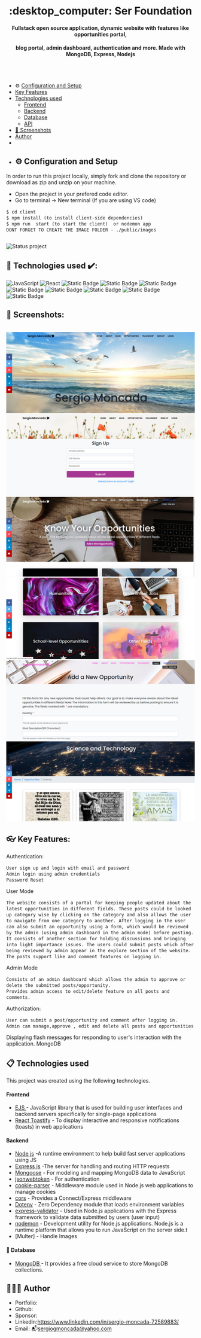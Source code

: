 <h1 align ="center" > :desktop_computer:  Ser Foundation </h1>
<h4  align ="center"> 
Fullstack open source application, dynamic website with features like opportunities portal,</h4>
 <h4  align ="center">blog portal, admin dashboard, authentication and more.  Made with MongoDB, Express, Nodejs  </h4>
<br>
<br>

  * ⚙️ [Configuration and Setup](#configuration-and-setup)
  * [Key Features](#key-features)
  * [Technologies used](#technologies-used)
      - [Frontend](#frontend)
      - [Backend](#backend)
      - [Database](#database)
      - [API](#api)
  * [📸 Screenshots](#screenshots)
  * [Author](#author)
  * <br>
  * ## ⚙️ Configuration and Setup

In order to run this project locally, simply fork and clone the repository or download as zip and unzip on your machine.

- Open the project in your prefered code editor.
- Go to terminal -> New terminal (If you are using VS code)

```
$ cd client
$ npm install (to install client-side dependencies)
$ npm run  start (to start the client)  or nodemon app
DONT FORGET TO CREATE THE IMAGE FOLDER - ./public/images
```
```

```
![Status project](https://img.shields.io/badge/STATUS-Finished-GREEN?style=for-the-badge)

##  🔌 Technologies used ✔️:
![JavaScript](https://img.shields.io/badge/JavaScript-007ACC?style=for-the-badge&logo=Javascript&logoColor=white)
![React](https://img.shields.io/badge/Nodejs-20232A?style=for-the-badge&logo=react&logoColor=61DAFB)
![Static Badge](https://img.shields.io/badge/EJS%20-yellow?style=for-the-badge)
![Static Badge](https://img.shields.io/badge/helmets-black?style=for-the-badge)
![Static Badge](https://img.shields.io/badge/%20Bootstrap-lightblue?style=for-the-badge)
![Static Badge](https://img.shields.io/badge/mongoDB%20-aqua?style=for-the-badge)
![Static Badge](https://img.shields.io/badge/mongoose-purple?style=for-the-badge)
![Static Badge](https://img.shields.io/badge/Express-navy?style=for-the-badge)
![Static Badge](https://img.shields.io/badge/multer-teal?style=for-the-badge)
![Static Badge](https://img.shields.io/badge/joi%20-aqua?style=for-the-badge)


##  📸 Screenshots:
<br>
<img src="./SYSTEMIMAGES/IMAGE01.jpg" alt="project screenshot01" />
<img src="./SYSTEMIMAGES/IMAGE02.jpg" alt="project screenshot02" />
<img src="./SYSTEMIMAGES/IMAGE03.jpg" alt="project screenshot03" />
<img src="./SYSTEMIMAGES/IMAGE04.jpg" alt="project screenshot04" />
<img src="./SYSTEMIMAGES/IMAGE05.jpg" alt="project screenshot05" />
<img src="./SYSTEMIMAGES/IMAGE06.jpg" alt="project screenshot06" />

<br>

##  👓 Key Features:

Authentication:

    User sign up and login with email and password
    Admin login using admin credentials
    Password Reset

User Mode

    The website consists of a portal for keeping people updated about the latest opportunities in different fields. These posts could be looked up category wise by clicking on the category and also allows the user to navigate from one category to another. After logging in the user can also submit an opportunity using a form, which would be reviewed by the admin (using admin dashboard in the admin mode) before posting.
    It consists of another section for holding discussions and bringing into light importance issues. The users could submit posts which after being reviewed by admin appear in the explore section of the website. The posts support like and comment features on logging in.

Admin Mode

    Consists of an admin dashboard which allows the admin to approve or delete the submitted posts/opportunity.
    Provides admin access to edit/delete feature on all posts and comments.

Authorization:

    User can submit a post/opportunity and comment after logging in.
    Admin can manage,approve , edit and delete all posts and opportunities

Displaying flash messages for responding to user's interaction with the application.
MongoDB
<br/>

##  📋 Technologies used

This project was created using the following technologies.

####  Frontend 

- [EJS ](https://www.npmjs.com/package/react) - JavaScript library that is used for building user interfaces and backend servers specifically for single-page applications
- [React Toastify](https://www.npmjs.com/package/react-toastify) - To display interactive and responsive notifications (toasts) in web applications

####  Backend 

- [Node js](https://nodejs.org/en/) -A runtime environment to help build fast server applications using JS
- [Express js](https://www.npmjs.com/package/express) -The server for handling and routing HTTP requests
- [Mongoose](https://mongoosejs.com/) - For modeling and mapping MongoDB data to JavaScript
- [jsonwebtoken](https://www.npmjs.com/package/jsonwebtoken) - For authentication
- [cookie-parser](https://www.npmjs.com/package/cookie-parser) - Middleware module used in Node.js web applications to manage cookies
- [cors](https://www.npmjs.com/package/cors) - Provides a Connect/Express middleware
- [Dotenv](https://www.npmjs.com/package/dotenv) - Zero Dependency module that loads environment variables
- [express-validator](https://www.npmjs.com/package/express-validator) - Used in Node.js applications with the Express framework to validate data submitted by users (user input)
- [nodemon](https://nodemon.io/) - Development utility for Node.js applications. Node.js is a runtime platform that allows you to run JavaScript on the server side.t
- [Multer] - Handle Images

#### 💾 Database 

 - [MongoDB ](https://www.mongodb.com/) - It provides a free cloud service to store MongoDB collections.

## 👨🏻‍🏫 Author
- Portfolio: 
- Github: 
- Sponsor: 
- Linkedin:https://www.linkedin.com/in/sergio-moncada-72589883/
- Email: :mailbox_with_mail:[sergiogmoncada@yahoo.com](mailto:sergiogmoncada@yahoo.com)


